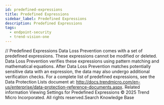 ```yaml
---
id: predefined-expressions
title: Predefined Expressions
sidebar_label: Predefined Expressions
description: Predefined Expressions
tags:
  - endpoint-security
  - trend-vision-one
---
```


/*<![CDATA[*/ $('#title').html($('meta[name=map-description]').attr('content')); /*]]>*/ Predefined Expressions Data Loss Prevention comes with a set of predefined expressions. These expressions cannot be modified or deleted. Data Loss Prevention verifies these expressions using pattern matching and mathematical equations. After Data Loss Prevention matches potentially sensitive data with an expression, the data may also undergo additional verification checks. For a complete list of predefined expressions, see the Data Protection Lists document at: http://docs.trendmicro.com/en-us/enterprise/data-protection-reference-documents.aspx. Related information Viewing Settings for Predefined Expressions © 2025 Trend Micro Incorporated. All rights reserved.Search Knowledge Base
